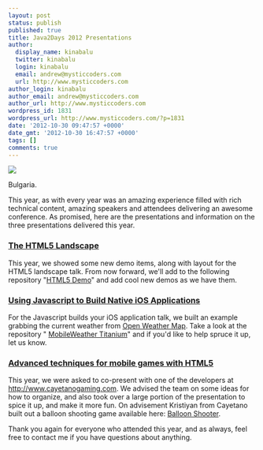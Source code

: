```yaml
---
layout: post
status: publish
published: true
title: Java2Days 2012 Presentations
author:
  display_name: kinabalu
  twitter: kinabalu
  login: kinabalu
  email: andrew@mysticcoders.com
  url: http://www.mysticcoders.com
author_login: kinabalu
author_email: andrew@mysticcoders.com
author_url: http://www.mysticcoders.com
wordpress_id: 1831
wordpress_url: http://www.mysticcoders.com/?p=1831
date: '2012-10-30 09:47:57 +0000'
date_gmt: '2012-10-30 16:47:57 +0000'
tags: []
comments: true
---
```

<a href="http://www.flickr.com/photos/kinabalu/sets/72157631889108228/"><img src="https://farm9.staticflickr.com/8464/8138802052_dd2cf9456f_c.jpg" border="0" /></a>

Bulgaria.

This year, as with every year was an amazing experience filled with rich technical content, amazing speakers and attendees delivering an awesome conference.  As promised, here are the presentations and information on the three presentations delivered this year.

<h3><a href="https://s3.amazonaws.com/mysticweb-bucket/presentations/java2days_2012/The+HTML5+Landscape+-+java2days+2012.pdf">The HTML5 Landscape</a></h3>
This year, we showed some new demo items, along with layout for the HTML5 landscape talk.  From now forward, we'll add to the following repository
"<a href="https://github.com/kinabalu/html5demo">HTML5 Demo</a>" and add cool new demos as we have them.

<h3><a href="https://s3.amazonaws.com/mysticweb-bucket/presentations/java2days_2012/Using+Javascript+to+Build+Native+iOS+Applications+-+java2days+2012.pdf">Using Javascript to Build Native iOS Applications</a></h3>
For the Javascript builds your iOS application talk, we built an example grabbing the current weather from <a href="http://openweathermap.org" rel="nofollow">Open Weather Map</a>.  Take a look at the repository "
<a href="https://github.com/kinabalu/mobileweather">MobileWeather Titanium</a>" and if you'd like to help spruce it up, let us know.

<h3><a href="https://s3.amazonaws.com/mysticweb-bucket/presentations/java2days_2012/Advanced+techniques+for+mobile+games+with+HTML5+-+java2days+2012.pdf">Advanced techniques for mobile games with HTML5</a></h3>
This year, we were asked to co-present with one of the developers at <a href="http://www.cayetanogaming.com" rel="nofollow">http://www.cayetanogaming.com</a>.  We advised the team on some ideas for how to organize, and also took over a large portion of the presentation to spice it up, and make it more fun.  On advisement Kristiyan from Cayetano built out a balloon shooting game available here: <a href="https://github.com/kinabalu/balloonshooter">Balloon Shooter</a>.

Thank you again for everyone who attended this year, and as always, feel free to contact me if you have questions about anything.

